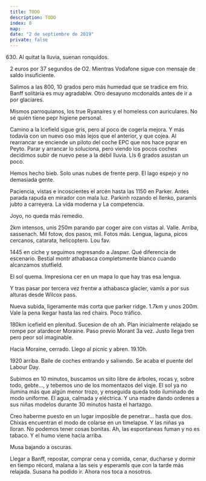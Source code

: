 ```yaml
---
title: TODO
description: TODO
index: 8
map: 
date: "2 de septiembre de 2019"
private: false
---
```

630. Al quitat la lluvia, suenan ronquidos.

2 euros por 37 segundos de O2. Mientras Vodafone sigue con mensaje de saldo insuficiente.

Salimos a las 800, 10 grados pero más humedad que se tradice em frio. Banff solitària es muy agradablw. Otro desayuno mcdonalds antes de ir a por glaciares.

Mismos parroquianos, los true Ryanaires y el homeless con auriculares. No sé quién tiene pepr higiene personal.

Camino a la Icefield sigue gris, pero al poco de cogerla mejora. Y más todavía con un nuevo oso más lejos que el anterior, y que cojea. Al rearrancar se enciende un piloto del coche EPC que nos hace pqrar en Peyto. Parar y arrancar lo soluciona, pero viendo los pocos coches decidimos subir de nuevo pese a la débil lluvia. Lls 6 grados asustan un poco.

Hemos hecho bieb. Solo unas nubes de frente perp. El lago espejo y no demasiada gente.

Paciencia, vistas e incoscientes el arcén hasta las 1150 en Parker. Antes parada rapuda en mirador con mala luz. Parkinh rozando el llenko, paramls jubto a carreyera. La vida moderna y La competencia.

Joyo, no queda más remedio.

2km intensos, unis 250m parando par coger aire con vistas al. Valle. Arriba, sassenach. Mil fotow, dos pasos, mil. Fotos más. Lengua, laguna, picos cercanos, catarata, helicoptero. Lou fav.

1445 en ciche y seguimos regresando a Jaspwr. Qué diferencia de escenario. Bestial montr athabasca completsmente blanco cuando alcanzamos stutfield.

El sol quema. Impresiona cer en un mapa lo que hay tras esa lengua.

Y tras pasar por tercera vez frentw a athabasca glacier, vamls a por sus alturas desde Wilcox pass.

Nueva subida, ligeramente más corta que parker ridge. 1.7km y unos 200m. Vale la pena lkegar hasta las red chairs. Poco tráfico.

180km icefield en plenitud. Sucesion de oh ah.
Plan inicialmente relajado se rompe por atardecer Moraine. Paso previo Morant 3a vez. Justo llega tren pero peor sol imaginable.

Hacia Moraine, cerrado. Llego al picnic y abren. 19.10h.

1920 arriba. Baile de coches entrando y saliwndo. Se acaba el puente del Labour Day.

Subimos en 10 minutos, buscamos un siito libre de árboles, rocas y, sobre todo, gebte..., y tebemos uno de los momentazos del viqje. El sol ya no ilumina más que algún menor trozo, y enseguida queda todo iluminado de modo uniforme. El agua, calmada y eléctrica. Y una madre dando ordenes a sus niñas modelos durante 30 minutos hasta el hartazgo.

Creo haberme puesto en un lugar imposible de penetrar... hasta que dos. Chixas encuentran el modo de colarse en un timelapse. Y las niñas ya lloran. No podemos tener cosas bonitas. Ah, las espontaneas fuman y no es tabaco. Y el humo viene hacia arriba. 

Musa bajando a oscuras. 

Llegar a Banff, repostar, comprar cena y comida, cenar, ducharse y dormir en tiempo récord, malana a las seis y esperamls que con la tarde más relajada. Susana ha podido ir. Ahora nos toca a nosotros. 


